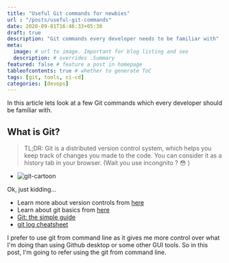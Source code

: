 ```yaml
---
title: "Useful Git commands for newbies"
url : "/posts/useful-git-commands"
date: 2020-09-01T16:46:33+05:30
draft: true
description: "Git commands every developer needs to be familiar with"
meta:
  image: # url to image. Important for blog listing and seo
  description: # overrides .Summary
featured: false # feature a post in homepage
tableofcontents: true # whether to generate ToC
tags: [git, tools, ci-cd]
categories: [devops]
---
```


<!--  Start Typing... -->

In this article lets look at a few Git commands which every developer should be familiar with.

## What is Git?

> TL;DR: Git is a distributed version control system, which helps you keep track of changes you made to the code. You can consider it as a history tab in your browser. (Wait you use incongnito ? :flushed: )

- ![git-cartoon](https://imgs.xkcd.com/comics/git.png)

Ok, just kidding...

- Learn more about version controls from [here](https://www.geeksforgeeks.org/version-control-systems/)
- Learn about git basics from [here](https://areknawo.com/git-basics-the-only-introduction-you-will-ever-need/)
- [Git: the simple guide](http://rogerdudler.github.io/git-guide/)
- [git log cheatsheet](https://devhints.io/git-log)

I prefer to use git from command line as it gives me more control over what I'm doing than using Github desktop or some other GUI tools. So in this post, I'm going to refer using the git from command line.

